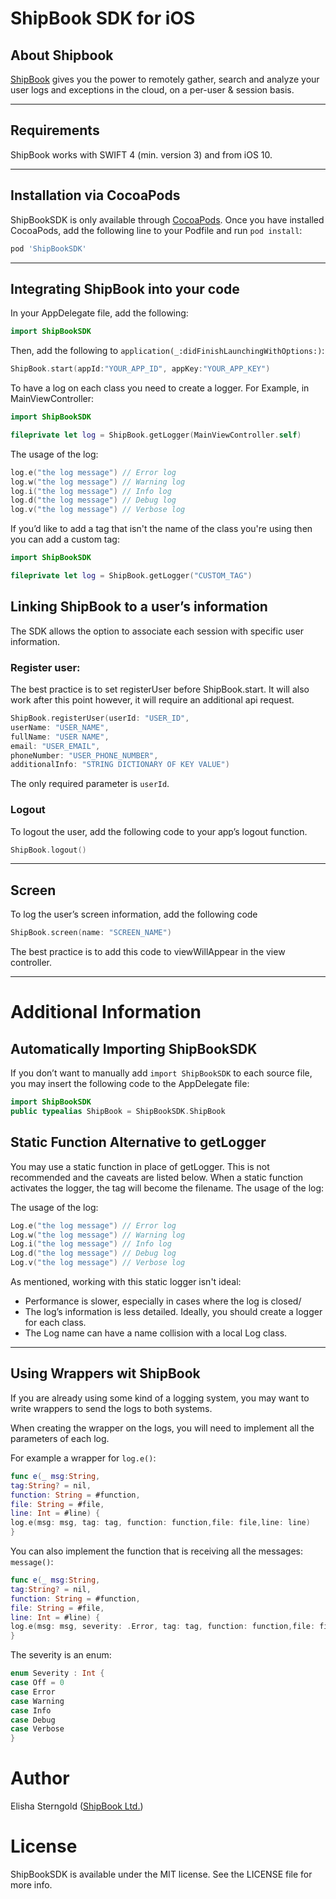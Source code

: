 # ShipBook SDK for iOS

## About Shipbook
[ShipBook](https://www.shipbook.io) gives you the power to remotely gather, search and analyze your user logs and exceptions in the cloud, on a per-user & session basis.

---

## Requirements
ShipBook works with SWIFT 4 (min. version 3) and from iOS 10.

---
## Installation via CocoaPods

ShipBookSDK is only available through [CocoaPods](http://cocoapods.org). Once you have installed CocoaPods, add the following line to your Podfile and run `pod install`:

```ruby
pod 'ShipBookSDK'
```
---
##  Integrating ShipBook into your code

In your AppDelegate file, add the following:
```swift
import ShipBookSDK
```

Then, add the following to `application(_:didFinishLaunchingWithOptions:)`:

```swift
ShipBook.start(appId:"YOUR_APP_ID", appKey:"YOUR_APP_KEY")
```

To have a log on each class you need to create a logger. 
For Example, in MainViewController:
```swift
import ShipBookSDK

fileprivate let log = ShipBook.getLogger(MainViewController.self)
```

The usage of the log:

```swift
log.e("the log message") // Error log
log.w("the log message") // Warning log
log.i("the log message") // Info log
log.d("the log message") // Debug log
log.v("the log message") // Verbose log
```

If you’d like to add a tag that isn't the name of the class you're using then you can add a custom tag:
```swift
import ShipBookSDK

fileprivate let log = ShipBook.getLogger("CUSTOM_TAG")
```

## Linking ShipBook to a user’s information
The SDK allows the option to associate each session with specific user information.

### Register user:
The best practice is to set registerUser before ShipBook.start. It will also work after this point however, it will require an additional api request.
```swift
ShipBook.registerUser(userId: "USER_ID",
userName: "USER_NAME",
fullName: "USER NAME",
email: "USER_EMAIL",
phoneNumber: "USER_PHONE_NUMBER",
additionalInfo: "STRING DICTIONARY OF KEY VALUE")
```
The only required parameter is `userId`.

### Logout
To logout the user, add the following code to your app’s logout function.
```swift
ShipBook.logout()
```
---

## Screen
To log the user’s screen information, add the following code
```swift
ShipBook.screen(name: "SCREEN_NAME")
```
The best practice is to add this code to viewWillAppear in the view controller.

---

# Additional Information
## Automatically Importing ShipBookSDK
If you don’t want to manually add `import ShipBookSDK` to each source file, you may insert the following code to the AppDelegate file:

```swift
import ShipBookSDK
public typealias ShipBook = ShipBookSDK.ShipBook
```

## Static Function Alternative to getLogger
You may use a static function in place of getLogger. This is not recommended and the caveats are listed below. When a static function activates the logger, the tag will become the filename.
The usage of the log:

The usage of the log:
```swift
Log.e("the log message") // Error log
Log.w("the log message") // Warning log
Log.i("the log message") // Info log
Log.d("the log message") // Debug log
Log.v("the log message") // Verbose log
```
As mentioned, working with this static logger isn't ideal:
* Performance is slower, especially in cases where the log is closed/
* The log’s information is less detailed. Ideally, you should create a logger for each class.
* The Log name can have a name collision with a local Log class.

---

## Using Wrappers wit ShipBook
If you are already using some kind of a logging system, you may want to write wrappers to send the logs to both systems.

When creating the wrapper on the logs, you will need to implement all the parameters of each log.

For example a wrapper for `log.e()`:
```swift
func e(_ msg:String,
tag:String? = nil,
function: String = #function,
file: String = #file,
line: Int = #line) {
log.e(msg: msg, tag: tag, function: function,file: file,line: line)
}
```

You can also implement the function that is receiving all the messages:  `message()`:

```swift
func e(_ msg:String,
tag:String? = nil,
function: String = #function,
file: String = #file,
line: Int = #line) {
log.e(msg: msg, severity: .Error, tag: tag, function: function,file: file,line: line)
}
```
The severity is an enum:
```swift
enum Severity : Int {
case Off = 0
case Error
case Warning
case Info
case Debug
case Verbose
}
```



# Author

Elisha Sterngold ([ShipBook Ltd.](https://www.shipbook.io))

# License

ShipBookSDK is available under the MIT license. See the LICENSE file for more info.
